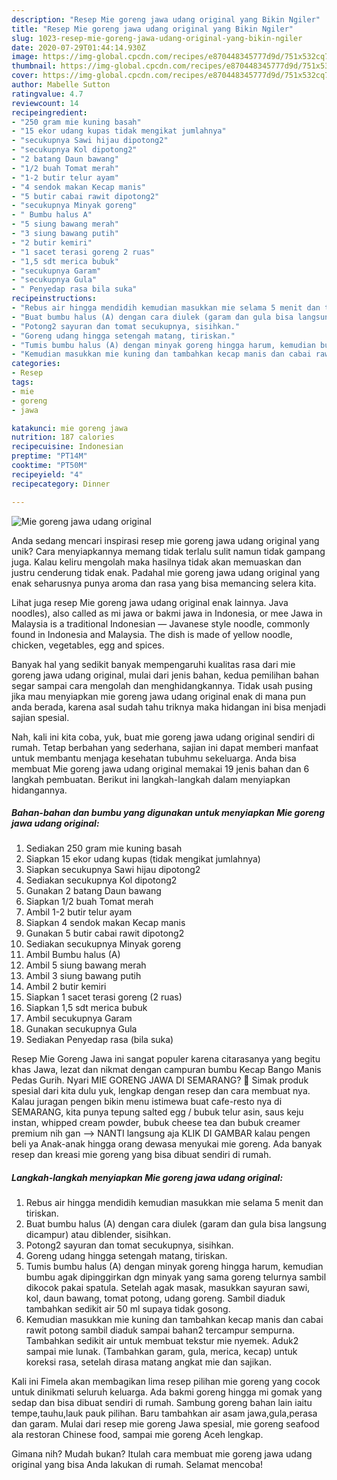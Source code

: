 ```yaml
---
description: "Resep Mie goreng jawa udang original yang Bikin Ngiler"
title: "Resep Mie goreng jawa udang original yang Bikin Ngiler"
slug: 1023-resep-mie-goreng-jawa-udang-original-yang-bikin-ngiler
date: 2020-07-29T01:44:14.930Z
image: https://img-global.cpcdn.com/recipes/e870448345777d9d/751x532cq70/mie-goreng-jawa-udang-original-foto-resep-utama.jpg
thumbnail: https://img-global.cpcdn.com/recipes/e870448345777d9d/751x532cq70/mie-goreng-jawa-udang-original-foto-resep-utama.jpg
cover: https://img-global.cpcdn.com/recipes/e870448345777d9d/751x532cq70/mie-goreng-jawa-udang-original-foto-resep-utama.jpg
author: Mabelle Sutton
ratingvalue: 4.7
reviewcount: 14
recipeingredient:
- "250 gram mie kuning basah"
- "15 ekor udang kupas tidak mengikat jumlahnya"
- "secukupnya Sawi hijau dipotong2"
- "secukupnya Kol dipotong2"
- "2 batang Daun bawang"
- "1/2 buah Tomat merah"
- "1-2 butir telur ayam"
- "4 sendok makan Kecap manis"
- "5 butir cabai rawit dipotong2"
- "secukupnya Minyak goreng"
- " Bumbu halus A"
- "5 siung bawang merah"
- "3 siung bawang putih"
- "2 butir kemiri"
- "1 sacet terasi goreng 2 ruas"
- "1,5 sdt merica bubuk"
- "secukupnya Garam"
- "secukupnya Gula"
- " Penyedap rasa bila suka"
recipeinstructions:
- "Rebus air hingga mendidih kemudian masukkan mie selama 5 menit dan tiriskan."
- "Buat bumbu halus (A) dengan cara diulek (garam dan gula bisa langsung dicampur) atau diblender, sisihkan."
- "Potong2 sayuran dan tomat secukupnya, sisihkan."
- "Goreng udang hingga setengah matang, tiriskan."
- "Tumis bumbu halus (A) dengan minyak goreng hingga harum, kemudian bumbu agak dipinggirkan dgn minyak yang sama goreng telurnya sambil dikocok pakai spatula. Setelah agak masak, masukkan sayuran sawi, kol, daun bawang, tomat potong, udang goreng. Sambil diaduk tambahkan sedikit air 50 ml supaya tidak gosong."
- "Kemudian masukkan mie kuning dan tambahkan kecap manis dan cabai rawit potong sambil diaduk sampai bahan2 tercampur sempurna. Tambahkan sedikit air untuk membuat tekstur mie nyemek. Aduk2 sampai mie lunak. (Tambahkan garam, gula, merica, kecap) untuk koreksi rasa, setelah dirasa matang angkat mie dan sajikan."
categories:
- Resep
tags:
- mie
- goreng
- jawa

katakunci: mie goreng jawa 
nutrition: 187 calories
recipecuisine: Indonesian
preptime: "PT14M"
cooktime: "PT50M"
recipeyield: "4"
recipecategory: Dinner

---
```



![Mie goreng jawa udang original](https://img-global.cpcdn.com/recipes/e870448345777d9d/751x532cq70/mie-goreng-jawa-udang-original-foto-resep-utama.jpg)

Anda sedang mencari inspirasi resep mie goreng jawa udang original yang unik? Cara menyiapkannya memang tidak terlalu sulit namun tidak gampang juga. Kalau keliru mengolah maka hasilnya tidak akan memuaskan dan justru cenderung tidak enak. Padahal mie goreng jawa udang original yang enak seharusnya punya aroma dan rasa yang bisa memancing selera kita.

Lihat juga resep Mie goreng jawa udang original enak lainnya. Java noodles), also called as mi jawa or bakmi jawa in Indonesia, or mee Jawa in Malaysia is a traditional Indonesian — Javanese style noodle, commonly found in Indonesia and Malaysia. The dish is made of yellow noodle, chicken, vegetables, egg and spices.

Banyak hal yang sedikit banyak mempengaruhi kualitas rasa dari mie goreng jawa udang original, mulai dari jenis bahan, kedua pemilihan bahan segar sampai cara mengolah dan menghidangkannya. Tidak usah pusing jika mau menyiapkan mie goreng jawa udang original enak di mana pun anda berada, karena asal sudah tahu triknya maka hidangan ini bisa menjadi sajian spesial.


Nah, kali ini kita coba, yuk, buat mie goreng jawa udang original sendiri di rumah. Tetap berbahan yang sederhana, sajian ini dapat memberi manfaat untuk membantu menjaga kesehatan tubuhmu sekeluarga. Anda bisa membuat Mie goreng jawa udang original memakai 19 jenis bahan dan 6 langkah pembuatan. Berikut ini langkah-langkah dalam menyiapkan hidangannya.

<!--inarticleads1-->

##### Bahan-bahan dan bumbu yang digunakan untuk menyiapkan Mie goreng jawa udang original:

1. Sediakan 250 gram mie kuning basah
1. Siapkan 15 ekor udang kupas (tidak mengikat jumlahnya)
1. Siapkan secukupnya Sawi hijau dipotong2
1. Sediakan secukupnya Kol dipotong2
1. Gunakan 2 batang Daun bawang
1. Siapkan 1/2 buah Tomat merah
1. Ambil 1-2 butir telur ayam
1. Siapkan 4 sendok makan Kecap manis
1. Gunakan 5 butir cabai rawit dipotong2
1. Sediakan secukupnya Minyak goreng
1. Ambil  Bumbu halus (A)
1. Ambil 5 siung bawang merah
1. Ambil 3 siung bawang putih
1. Ambil 2 butir kemiri
1. Siapkan 1 sacet terasi goreng (2 ruas)
1. Siapkan 1,5 sdt merica bubuk
1. Ambil secukupnya Garam
1. Gunakan secukupnya Gula
1. Sediakan  Penyedap rasa (bila suka)


Resep Mie Goreng Jawa ini sangat populer karena citarasanya yang begitu khas Jawa, lezat dan nikmat dengan campuran bumbu Kecap Bango Manis Pedas Gurih. Nyari MIE GORENG JAWA DI SEMARANG? 🙂 Simak produk spesial dari kita dulu yuk, lengkap dengan resep dan cara membuat nya. Kalau juragan pengen bikin menu istimewa buat cafe-resto nya di SEMARANG, kita punya tepung salted egg / bubuk telur asin, saus keju instan, whipped cream powder, bubuk cheese tea dan bubuk creamer premium nih gan --&gt; NANTI langsung aja KLIK DI GAMBAR kalau pengen beli ya Anak-anak hingga orang dewasa menyukai mie goreng. Ada banyak resep dan kreasi mie goreng yang bisa dibuat sendiri di rumah. 

<!--inarticleads2-->

##### Langkah-langkah menyiapkan Mie goreng jawa udang original:

1. Rebus air hingga mendidih kemudian masukkan mie selama 5 menit dan tiriskan.
1. Buat bumbu halus (A) dengan cara diulek (garam dan gula bisa langsung dicampur) atau diblender, sisihkan.
1. Potong2 sayuran dan tomat secukupnya, sisihkan.
1. Goreng udang hingga setengah matang, tiriskan.
1. Tumis bumbu halus (A) dengan minyak goreng hingga harum, kemudian bumbu agak dipinggirkan dgn minyak yang sama goreng telurnya sambil dikocok pakai spatula. Setelah agak masak, masukkan sayuran sawi, kol, daun bawang, tomat potong, udang goreng. Sambil diaduk tambahkan sedikit air 50 ml supaya tidak gosong.
1. Kemudian masukkan mie kuning dan tambahkan kecap manis dan cabai rawit potong sambil diaduk sampai bahan2 tercampur sempurna. Tambahkan sedikit air untuk membuat tekstur mie nyemek. Aduk2 sampai mie lunak. (Tambahkan garam, gula, merica, kecap) untuk koreksi rasa, setelah dirasa matang angkat mie dan sajikan.


Kali ini Fimela akan membagikan lima resep pilihan mie goreng yang cocok untuk dinikmati seluruh keluarga. Ada bakmi goreng hingga mi gomak yang sedap dan bisa dibuat sendiri di rumah. Sambung goreng bahan lain iaitu tempe,tauhu,lauk pauk pilihan. Baru tambahkan air asam jawa,gula,perasa dan garam. Mulai dari resep mie goreng Jawa spesial, mie goreng seafood ala restoran Chinese food, sampai mie goreng Aceh lengkap. 

Gimana nih? Mudah bukan? Itulah cara membuat mie goreng jawa udang original yang bisa Anda lakukan di rumah. Selamat mencoba!
